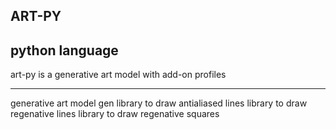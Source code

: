 ## ART-PY
## python language

art-py is a generative art model with add-on profiles

--------
generative art model gen
library to draw antialiased lines
library to draw regenative lines
library to draw regenative squares
